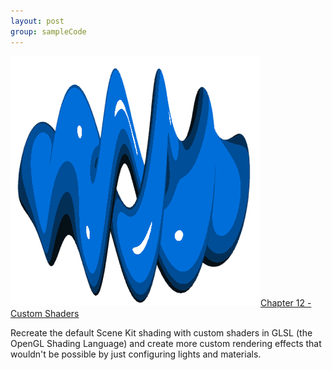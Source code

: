 ```yaml
---
layout: post
group: sampleCode
---
```


![A cell shaded torus that has been rotated around the x-axis](/images/C12P1.png)[Chapter 12 - Custom Shaders](https://github.com/d-ronnqvist/SCNBook-code/tree/obj-c/Chapter%2012%20-%20Custom%20Shaders/Chapter%2012%20-%20Custom%20Shaders)

Recreate the default Scene Kit shading with custom shaders in GLSL (the OpenGL Shading Language) and create more custom rendering effects that wouldn't be possible by just configuring lights and materials.
